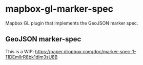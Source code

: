 # mapbox-gl-marker-spec
Mapbox GL plugin that implements the GeoJSON marker spec.

## GeoJSON marker-spec

This is a WIP: https://paper.dropbox.com/doc/marker-spec-1-11DEmlIrR8bk1dlm3sU8B
